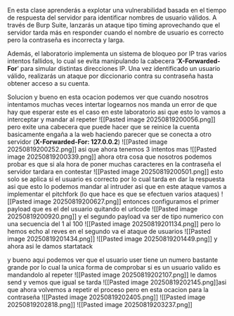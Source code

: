 En esta clase aprenderás a explotar una vulnerabilidad basada en el tiempo de respuesta del servidor para identificar nombres de usuario válidos. A través de Burp Suite, lanzarás un ataque tipo timing aprovechando que el servidor tarda más en responder cuando el nombre de usuario es correcto pero la contraseña es incorrecta y larga.

Además, el laboratorio implementa un sistema de bloqueo por IP tras varios intentos fallidos, lo cual se evita manipulando la cabecera ‘**X-Forwarded-For**‘ para simular distintas direcciones IP. Una vez identificado un usuario válido, realizarás un ataque por diccionario contra su contraseña hasta obtener acceso a su cuenta.

Solucion
y bueno en esta ocacion podemos ver que cuando nosotros intentamos muchas veces intertar logearnos nos manda un error de que hay que esperar este es el caso en este laboratorio
asi que esto lo vamos a interceptar y mandar al repeter
![[Pasted image 20250819200056.png]]
pero exite una cabecera que puede hacer que se reinice la cuenta basicamente engaña a la web haciendo parecer que se conecta a otro servidor (**X-Forwarded-For: 127.0.0.2**)
![[Pasted image 20250819200252.png]]
asi que ahora tenemos 3 intentos mas
![[Pasted image 20250819200339.png]]
ahora otra cosa que nosotros podemos probar es que si ala hora de poner muchas caracteres en la contraseña el servidor tardara en contestar
![[Pasted image 20250819200501.png]]
esto solo se aplica si el usuario es correcto por lo cual tarda en dar la respuesta asi que esto lo podemos mandar al intruder
asi que en este ataque vamos a implementar el pitchfork (lo que hace es que se efectuen varios ataques)
![[Pasted image 20250819200627.png]]
entonces configuramos el primer payload que es el del usuario quitando el urlcode
![[Pasted image 20250819200920.png]]
y el segundo payload va ser de tipo numerico con una secuencia del 1 al 100
![[Pasted image 20250819201134.png]]
pero lo hemos echo al reves en el segundo va el ataque de usuarios
![[Pasted image 20250819201434.png]]
![[Pasted image 20250819201449.png]]
y ahora asi le damos startatack

y bueno aqui podemos ver que el usuario user tiene un numero bastante grande por lo cual la unica forma de comprobar si es un usuario valido es mandandolo al repeter
![[Pasted image 20250819202107.png]]
le damos send y vemos que igual se tarda
![[Pasted image 20250819202145.png]]asi que ahora volvemos a repetir el proceso pero en esta ocacion para la contraseña
![[Pasted image 20250819202405.png]]
![[Pasted image 20250819202818.png]]
![[Pasted image 20250819203237.png]]
